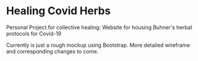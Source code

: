 # Healing Covid Herbs

Personal Project for collective healing: Website for housing Buhner's herbal protocols for Covid-19

Currently is just a rough mockup using Bootstrap. More detailed wireframe and corresponding changes to come. 
